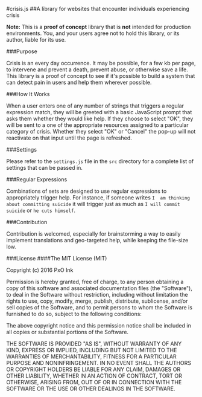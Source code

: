#crisis.js
##A library for websites that encounter individuals experiencing crisis

**Note:** This is a **proof of concept** library that is **not** intended for production environments. You, and your users 
agree not to hold this library, or its author, liable for its use. 

###Purpose

Crisis is an every day occurrence. It may be possible, for a few kb per page, to intervene and prevent a death, prevent abuse, 
or otherwise save a life. This library is a proof of concept to see if it's possible to build a system that can detect pain 
in users and help them wherever possible. 

###How It Works

When a user enters one of any number of strings that triggers a regular expression match, they will be greeted with a basic 
JavaScript prompt that asks them whether they would like help. If they choose to select "OK", they will be sent to a one of 
the appropriate resources assigned to a particular category of crisis. Whether they select "OK" or "Cancel" the pop-up will 
not reactivate on that input until the page is refreshed. 

###Settings

Please refer to the `settings.js` file in the `src` directory for a complete list of settings that can be passed in. 

###Regular Expressions

Combinations of sets are designed to use regular expressions to appropriately trigger help. For instance, if someone writes `I 
am thinking about committing suicide` it will trigger just as much as `I will commit suicide` or `he cuts himself`. 

###Contribution

Contribution is welcomed, especially for brainstorming a way to easily implement translations and geo-targeted help, while 
keeping the file-size low. 

###License
####The MIT License (MIT)

Copyright (c) 2016 PxO Ink

Permission is hereby granted, free of charge, to any person obtaining a copy
of this software and associated documentation files (the "Software"), to deal
in the Software without restriction, including without limitation the rights
to use, copy, modify, merge, publish, distribute, sublicense, and/or sell
copies of the Software, and to permit persons to whom the Software is
furnished to do so, subject to the following conditions:

The above copyright notice and this permission notice shall be included in all
copies or substantial portions of the Software.

THE SOFTWARE IS PROVIDED "AS IS", WITHOUT WARRANTY OF ANY KIND, EXPRESS OR
IMPLIED, INCLUDING BUT NOT LIMITED TO THE WARRANTIES OF MERCHANTABILITY,
FITNESS FOR A PARTICULAR PURPOSE AND NONINFRINGEMENT. IN NO EVENT SHALL THE
AUTHORS OR COPYRIGHT HOLDERS BE LIABLE FOR ANY CLAIM, DAMAGES OR OTHER
LIABILITY, WHETHER IN AN ACTION OF CONTRACT, TORT OR OTHERWISE, ARISING FROM,
OUT OF OR IN CONNECTION WITH THE SOFTWARE OR THE USE OR OTHER DEALINGS IN THE
SOFTWARE.